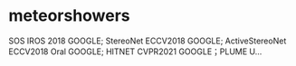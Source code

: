 # meteorshowers
SOS IROS 2018 GOOGLE; StereoNet ECCV2018 GOOGLE; ActiveStereoNet ECCV2018 Oral GOOGLE; HITNET CVPR2021 GOOGLE；PLUME U…
